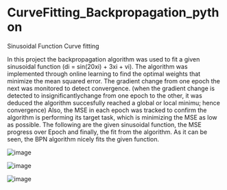 # CurveFitting_Backpropagation_python
Sinusoidal Function Curve fitting

In this project the backpropagation algorithm was used to fit a given sinusoidal function (di = sin(20xi) + 3xi + vi). The algorithm was implemented through online learning to find the optimal weights that minimize the mean squared error. The gradient change from one epoch the next was monitored to detect convergence. (when the gradient change is detected to insignificantlychange from one epoch to the other, it was deduced the algorithm succesfully reached a global or local minimu; hence convergence) Also, the MSE in each epoch was tracked to confirm the algorithm is performing its target task, which is minimizing the MSE as low as possible. The following are the given sinusoidal function, the MSE progress over Epoch and finally, the fit from the algorithm. As it can be seen, the BPN algorithm nicely fits the given function.

![image](https://user-images.githubusercontent.com/32316270/45593037-74998b80-b942-11e8-9dae-0799d18a2201.png)

![image](https://user-images.githubusercontent.com/32316270/45593047-8bd87900-b942-11e8-9859-538cd0842407.png)

![image](https://user-images.githubusercontent.com/32316270/45593048-972ba480-b942-11e8-9cee-0c1fbae4be34.png)
